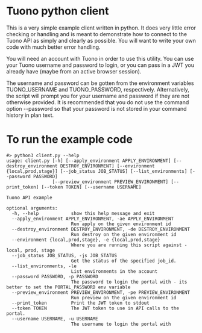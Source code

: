 # Tuono python client
This is a very simple example client written in python.  It does very little
error checking or handling and is meant to demonstrate how to connect to
the Tuono API as simply and clearly as possible.  You will want to write your
own code with much better error handling.

You will need an account with Tuono in order to use this utility. You can
use your Tuono username and password to login, or you can pass in a JWT you already
have (maybe from an active browser session).

The username and password can be gotten from the environment variables TUONO_USERNAME
and TUONO_PASSWORD, respectively.  Alternatively, the script will prompt you
for your username and password if they are not otherwise provided.  It is
recommended that you do not use the command option --password so that your
password is not stored in your command history in plan text.

# To run the example code
```ignorelang
#> python3 client.py --help
usage: client.py [-h] [--apply_environment APPLY_ENVIRONMENT] [--destroy_environment DESTROY_ENVIRONMENT] [--environment {local,prod,stage}] [--job_status JOB_STATUS] [--list_environments] [--password PASSWORD]
                 [--preview_environment PREVIEW_ENVIRONMENT] [--print_token] [--token TOKEN] [--username USERNAME]

Tuono API example

optional arguments:
  -h, --help            show this help message and exit
  --apply_environment APPLY_ENVIRONMENT, -ae APPLY_ENVIRONMENT
                        Run apply on the given environment id
  --destroy_environment DESTROY_ENVIRONMENT, -de DESTROY_ENVIRONMENT
                        Run destroy on the given environment id
  --environment {local,prod,stage}, -e {local,prod,stage}
                        Where you are running this script against - local, prod, stage
  --job_status JOB_STATUS, -js JOB_STATUS
                        Get the status of the specified job_id.
  --list_environments, -le
                        List environments in the account
  --password PASSWORD, -p PASSWORD
                        The password to login the portal with - its better to set the PORTAL_PASSWORD env variable
  --preview_environment PREVIEW_ENVIRONMENT, -pe PREVIEW_ENVIRONMENT
                        Run preview on the given environment id
  --print_token         Print the JWT token to stdout
  --token TOKEN         The JWT token to use in API calls to the portal.
  --username USERNAME, -u USERNAME
                        The username to login the portal with
```
